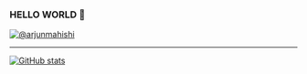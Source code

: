 ### HELLO WORLD 👋

[![@arjunmahishi](https://img.shields.io/badge/twitter-blue.svg?style=for-the-badge&logo=twitter)](https://twitter.com/arjunmahishi)

---

[![GitHub stats](https://github-readme-stats.vercel.app/api?username=arjunmahishi&theme=tokyonight&show_icons=true&rank_icon=percentile&show=reviews,prs_merged,prs_merged_percentage)](https://arjunmahishi.com)
